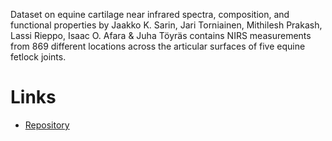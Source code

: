 Dataset on equine cartilage near infrared spectra, composition, and functional properties by Jaakko K. Sarin, 
Jari Torniainen, Mithilesh Prakash, Lassi Rieppo, Isaac O. Afara & Juha Töyräs contains NIRS measurements 
from 869 different locations across the articular surfaces of five equine fetlock joints.


# Links

* [Repository](https://github.com/spectral-datasets/equine-articular-cartilage)

